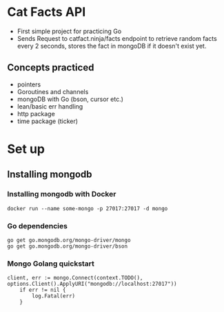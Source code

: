 # Cat Facts API

- First simple project for practicing Go
- Sends Request to catfact.ninja/facts endpoint to retrieve random facts every 2 seconds, stores the fact in mongoDB if it doesn't exist yet.

## Concepts practiced

- pointers
- Goroutines and channels
- mongoDB with Go (bson, cursor etc.)
- lean/basic err handling
- http package
- time package (ticker)

# Set up

## Installing mongodb

### Installing mongodb with Docker

```
docker run --name some-mongo -p 27017:27017 -d mongo
```

### Go dependencies

```
go get go.mongodb.org/mongo-driver/mongo
go get go.mongodb.org/mongo-driver/bson
```

### Mongo Golang quickstart

```
client, err := mongo.Connect(context.TODO(), options.Client().ApplyURI("mongodb://localhost:27017"))
	if err != nil {
		log.Fatal(err)
	}
```
